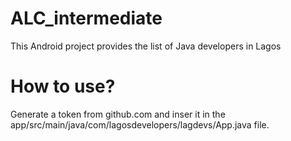 # ALC_intermediate
This Android project provides the list of Java developers in Lagos

# How to use?
Generate a token from github.com and inser it in the app/src/main/java/com/lagosdevelopers/lagdevs/App.java file.
